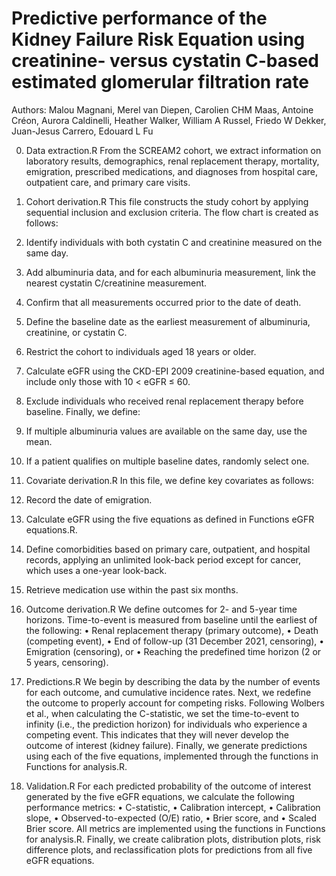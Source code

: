 # Predictive performance of the Kidney Failure Risk Equation using creatinine- versus cystatin C-based estimated glomerular filtration rate

Authors: Malou Magnani, Merel van Diepen, Carolien CHM Maas, Antoine Créon, Aurora Caldinelli, Heather Walker, William A Russel, Friedo W Dekker, Juan-Jesus Carrero, Edouard L Fu

0. Data extraction.R
From the SCREAM2 cohort, we extract information on laboratory results, demographics, renal replacement therapy, mortality, emigration, prescribed medications, and diagnoses from hospital care, outpatient care, and primary care visits.

1. Cohort derivation.R
This file constructs the study cohort by applying sequential inclusion and exclusion criteria. The flow chart is created as follows:
1.	Identify individuals with both cystatin C and creatinine measured on the same day.
2.	Add albuminuria data, and for each albuminuria measurement, link the nearest cystatin C/creatinine measurement.
3.	Confirm that all measurements occurred prior to the date of death.
4.	Define the baseline date as the earliest measurement of albuminuria, creatinine, or cystatin C.
5.	Restrict the cohort to individuals aged 18 years or older.
6.	Calculate eGFR using the CKD-EPI 2009 creatinine-based equation, and include only those with 10 < eGFR ≤ 60.
7.	Exclude individuals who received renal replacement therapy before baseline.
Finally, we define:
1.	If multiple albuminuria values are available on the same day, use the mean.
2.	If a patient qualifies on multiple baseline dates, randomly select one.

2. Covariate derivation.R
In this file, we define key covariates as follows:
1.	Record the date of emigration.
2.	Calculate eGFR using the five equations as defined in Functions eGFR equations.R.
3.	Define comorbidities based on primary care, outpatient, and hospital records, applying an unlimited look-back period except for cancer, which uses a one-year look-back.
4.	Retrieve medication use within the past six months.

3. Outcome derivation.R
We define outcomes for 2- and 5-year time horizons. Time-to-event is measured from baseline until the earliest of the following:
•	Renal replacement therapy (primary outcome),
•	Death (competing event),
•	End of follow-up (31 December 2021, censoring),
•	Emigration (censoring), or
•	Reaching the predefined time horizon (2 or 5 years, censoring).

4. Predictions.R
We begin by describing the data by the number of events for each outcome, and cumulative incidence rates. Next, we redefine the outcome to properly account for competing risks. Following Wolbers et al., when calculating the C-statistic, we set the time-to-event to infinity (i.e., the prediction horizon) for individuals who experience a competing event. This indicates that they will never develop the outcome of interest (kidney failure). Finally, we generate predictions using each of the five equations, implemented through the functions in Functions for analysis.R.

5. Validation.R
For each predicted probability of the outcome of interest generated by the five eGFR equations, we calculate the following performance metrics:
•	C-statistic,
•	Calibration intercept,
•	Calibration slope,
•	Observed-to-expected (O/E) ratio,
•	Brier score, and
•	Scaled Brier score.
All metrics are implemented using the functions in Functions for analysis.R.
Finally, we create calibration plots, distribution plots, risk difference plots, and reclassification plots for predictions from all five eGFR equations.

